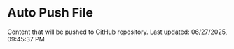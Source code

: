 # Auto Push File

Content that will be pushed to GitHub repository.
Last updated: 06/27/2025, 09:45:37 PM